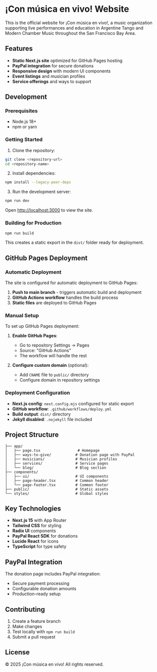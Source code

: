 # ¡Con música en vivo! Website

This is the official website for ¡Con música en vivo!, a music organization supporting live performances and education in Argentine Tango and Modern Chamber Music throughout the San Francisco Bay Area.

## Features

- **Static Next.js site** optimized for GitHub Pages hosting
- **PayPal integration** for secure donations
- **Responsive design** with modern UI components
- **Event listings** and musician profiles
- **Service offerings** and ways to support

## Development

### Prerequisites
- Node.js 18+ 
- npm or yarn

### Getting Started

1. Clone the repository:
```bash
git clone <repository-url>
cd <repository-name>
```

2. Install dependencies:
```bash
npm install --legacy-peer-deps
```

3. Run the development server:
```bash
npm run dev
```

Open [http://localhost:3000](http://localhost:3000) to view the site.

### Building for Production

```bash
npm run build
```

This creates a static export in the `dist/` folder ready for deployment.

## GitHub Pages Deployment

### Automatic Deployment

The site is configured for automatic deployment to GitHub Pages:

1. **Push to main branch** - triggers automatic build and deployment
2. **GitHub Actions workflow** handles the build process
3. **Static files** are deployed to GitHub Pages

### Manual Setup

To set up GitHub Pages deployment:

1. **Enable GitHub Pages**:
   - Go to repository Settings → Pages
   - Source: "GitHub Actions"
   - The workflow will handle the rest

2. **Configure custom domain** (optional):
   - Add `CNAME` file to `public/` directory
   - Configure domain in repository settings

### Deployment Configuration

- **Next.js config**: `next.config.mjs` configured for static export
- **GitHub workflow**: `.github/workflows/deploy.yml`
- **Build output**: `dist/` directory
- **Jekyll disabled**: `.nojekyll` file included

## Project Structure

```
├── app/
│   ├── page.tsx                 # Homepage
│   ├── ways-to-give/           # Donation page with PayPal
│   ├── musicians/              # Musician profiles
│   ├── services/               # Service pages
│   └── blog/                   # Blog section
├── components/
│   ├── ui/                     # UI components
│   ├── page-header.tsx         # Common header
│   └── page-footer.tsx         # Common footer
├── public/                     # Static assets
└── styles/                     # Global styles
```

## Key Technologies

- **Next.js 15** with App Router
- **Tailwind CSS** for styling
- **Radix UI** components
- **PayPal React SDK** for donations
- **Lucide React** for icons
- **TypeScript** for type safety

## PayPal Integration

The donation page includes PayPal integration:
- Secure payment processing
- Configurable donation amounts
- Production-ready setup

## Contributing

1. Create a feature branch
2. Make changes
3. Test locally with `npm run build`
4. Submit a pull request

## License

© 2025 ¡Con música en vivo! All rights reserved.